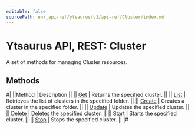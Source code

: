```yaml
---
editable: false
sourcePath: en/_api-ref/ytsaurus/v1/api-ref/Cluster/index.md
---
```


# Ytsaurus API, REST: Cluster

A set of methods for managing Cluster resources.

## Methods

#|
||Method | Description ||
|| [Get](get.md) | Returns the specified cluster. ||
|| [List](list.md) | Retrieves the list of clusters in the specified folder. ||
|| [Create](create.md) | Creates a cluster in the specified folder. ||
|| [Update](update.md) | Updates the specified cluster. ||
|| [Delete](delete.md) | Deletes the specified cluster. ||
|| [Start](start.md) | Starts the specified cluster. ||
|| [Stop](stop.md) | Stops the specified cluster. ||
|#